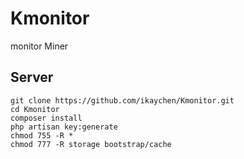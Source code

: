 # Kmonitor
monitor Miner

## Server
```
git clone https://github.com/ikaychen/Kmonitor.git
cd Kmonitor
composer install
php artisan key:generate
chmod 755 -R *
chmod 777 -R storage bootstrap/cache
```

